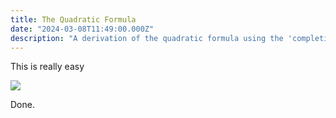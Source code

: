 ```yaml
---
title: The Quadratic Formula
date: "2024-03-08T11:49:00.000Z"
description: "A derivation of the quadratic formula using the 'completing the square' method"
---
```


This is really easy

![](completingTheSquare.gif)

Done.

